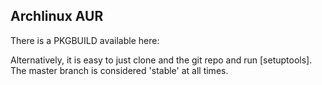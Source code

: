 Archlinux AUR
------------
There is a PKGBUILD available here:

Alternatively, it is easy to just clone and the git repo and run [setuptools]. The master branch is considered 'stable' at all times.
